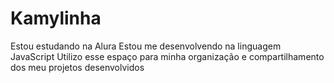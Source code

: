 # Kamylinha
Estou estudando na Alura
Estou me desenvolvendo na linguagem JavaScript
Utilizo esse espaço para minha organização e compartilhamento dos meu projetos desenvolvidos
